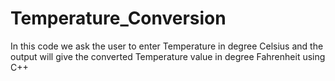 # Temperature_Conversion
In this code we ask the user to enter Temperature in degree Celsius and the output will give the converted Temperature value in degree Fahrenheit using C++
